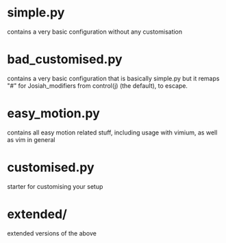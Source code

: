 # simple.py

contains a very basic configuration without any customisation

# bad_customised.py

contains a very basic configuration that is basically simple.py but it remaps "#" for Josiah_modifiers from control(j) (the default), to escape.

# easy_motion.py

contains all easy motion related stuff, including usage with vimium, as well as vim in general

# customised.py

starter for customising your setup

# extended/

extended versions of the above

